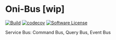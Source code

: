 # Oni-Bus [wip]
[![Build](https://github.com/brenoroosevelt/oni-bus/actions/workflows/ci.yml/badge.svg)](https://github.com/brenoroosevelt/oni-bus/actions/workflows/ci.yml)
[![codecov](https://codecov.io/gh/brenoroosevelt/oni-bus/branch/main/graph/badge.svg?token=S1QBA18IBX)](https://codecov.io/gh/brenoroosevelt/oni-bus)
[![Software License](https://img.shields.io/badge/license-MIT-brightgreen.svg?style=flat)](LICENSE.md)

Service Bus: Command Bus, Query Bus, Event Bus
